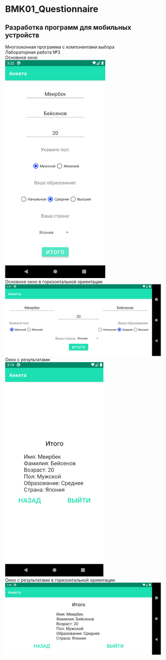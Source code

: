 # BMK01_Questionnaire
## Разработка программ для мобильных устройств
Многооконная программа с компонентами выбора
<br/>Лабораторная работа №3  
Основное окно  
![main](main.png)  
Основное окно в горизонтальной ориентации  
![main_horizontal](main_horizontal.png) 
Окно с результатами  
![result](result.png)  
Окно с результатами в горизонтальной ориентации  
![result_horizontal](result_horizontal.png)

